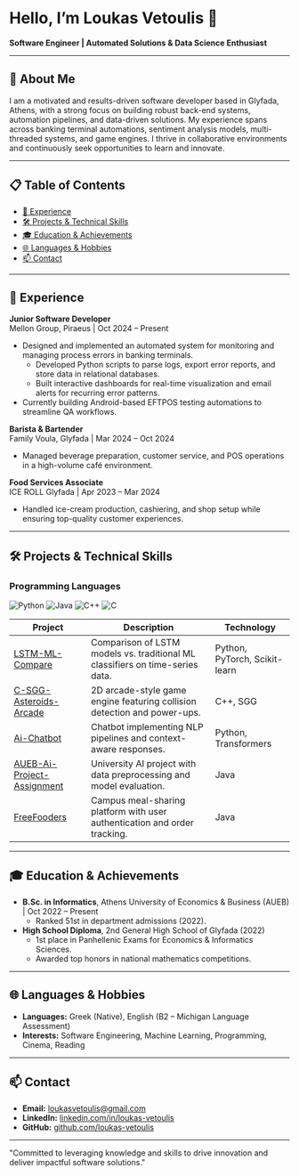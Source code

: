 # Hello, I’m Loukas Vetoulis 👋

**Software Engineer | Automated Solutions & Data Science Enthusiast**

---

## 📖 About Me

I am a motivated and results-driven software developer based in Glyfada, Athens, with a strong focus on building robust back-end systems, automation pipelines, and data-driven solutions. My experience spans across banking terminal automations, sentiment analysis models, multi-threaded systems, and game engines. I thrive in collaborative environments and continuously seek opportunities to learn and innovate.

---
## 📋 Table of Contents

- [💼 Experience](#-experience)  
- [🛠️ Projects & Technical Skills](#️-projects--technical-skills)  
- [🎓 Education & Achievements](#-education--achievements)  
- [🌐 Languages & Hobbies](#-languages--hobbies)  
- [📫 Contact](#-contact)  

---

## 💼 Experience

**Junior Software Developer**  
Mellon Group, Piraeus | Oct 2024 – Present  
- Designed and implemented an automated system for monitoring and managing process errors in banking terminals.  
  - Developed Python scripts to parse logs, export error reports, and store data in relational databases.  
  - Built interactive dashboards for real-time visualization and email alerts for recurring error patterns.  
- Currently building Android-based EFTPOS testing automations to streamline QA workflows.

**Barista & Bartender**  
Family Voula, Glyfada | Mar 2024 – Oct 2024  
- Managed beverage preparation, customer service, and POS operations in a high-volume café environment.

**Food Services Associate**  
ICE ROLL Glyfada | Apr 2023 – Mar 2024  
- Handled ice-cream production, cashiering, and shop setup while ensuring top-quality customer experiences.

---

## 🛠️ Projects & Technical Skills
### Programming Languages
<div>
  <img src="https://img.shields.io/badge/Python-3670A0?style=flat-square&logo=python&logoColor=white" alt="Python">
  <img src="https://img.shields.io/badge/Java-ED8B00?style=flat-square&logo=java&logoColor=white" alt="Java">
  <img src="https://img.shields.io/badge/C++-00599C?style=flat-square&logo=c%2B%2B&logoColor=white" alt="C++">
  <img src="https://img.shields.io/badge/C-00599C?style=flat-square&logo=c&logoColor=white" alt="C">
</div>

| Project | Description | Technology |
|---|---|---|
| [LSTM-ML-Compare](https://github.com/loukas-vetoulis/LSTM-ML-Compare) | Comparison of LSTM models vs. traditional ML classifiers on time-series data. | Python, PyTorch, Scikit-learn |
| [C-SGG-Asteroids-Arcade](https://github.com/loukas-vetoulis/C-SGG-Asteroids-Arcade) | 2D arcade-style game engine featuring collision detection and power-ups. | C++, SGG |
| [Ai-Chatbot](https://github.com/loukas-vetoulis/Ai-Chatbot) | Chatbot implementing NLP pipelines and context-aware responses. | Python, Transformers |
| [AUEB-Ai-Project-Assignment](https://github.com/loukas-vetoulis/AUEB-Ai-Project-Assigment) | University AI project with data preprocessing and model evaluation. | Java |
| [FreeFooders](https://github.com/loukas-vetoulis/FreeFooders) | Campus meal-sharing platform with user authentication and order tracking. | Java |

---

## 🎓 Education & Achievements

- **B.Sc. in Informatics**, Athens University of Economics & Business (AUEB) | Oct 2022 – Present  
  - Ranked 51st in department admissions (2022).
- **High School Diploma**, 2nd General High School of Glyfada (2022)  
  - 1st place in Panhellenic Exams for Economics & Informatics Sciences.  
  - Awarded top honors in national mathematics competitions.

---

## 🌐 Languages & Hobbies

- **Languages:** Greek (Native), English (B2 – Michigan Language Assessment)  
- **Interests:** Software Engineering, Machine Learning, Programming, Cinema, Reading

---

## 📫 Contact

- **Email:** [loukasvetoulis@gmail.com](mailto:loukasvetoulis@gmail.com)  
- **LinkedIn:** [linkedin.com/in/loukas-vetoulis](www.linkedin.com/in/loukas-vetoulis-483b892b8)  
- **GitHub:** [github.com/loukas-vetoulis](https://github.com/loukas-vetoulis)

---

"Committed to leveraging knowledge and skills to drive innovation and deliver impactful software solutions."
